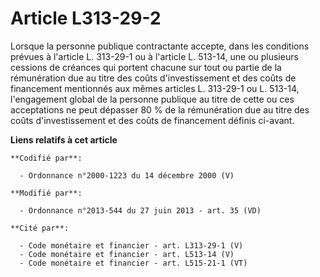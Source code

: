 # Article L313-29-2

Lorsque la personne publique contractante accepte, dans les conditions prévues à l'article L. 313-29-1 ou à l'article L.
513-14, une ou plusieurs cessions de créances qui portent chacune sur tout ou partie de la rémunération due au titre des
coûts d'investissement et des coûts de financement mentionnés aux mêmes articles L. 313-29-1 ou L. 513-14, l'engagement
global de la personne publique au titre de cette ou ces acceptations ne peut dépasser 80 % de la rémunération due au titre
des coûts d'investissement et des coûts de financement définis ci-avant.

**Liens relatifs à cet article**

	**Codifié par**:

	  - Ordonnance n°2000-1223 du 14 décembre 2000 (V)

	**Modifié par**:

	  - Ordonnance n°2013-544 du 27 juin 2013 - art. 35 (VD)

	**Cité par**:

	  - Code monétaire et financier - art. L313-29-1 (V)
	  - Code monétaire et financier - art. L513-14 (V)
	  - Code monétaire et financier - art. L515-21-1 (VT)
